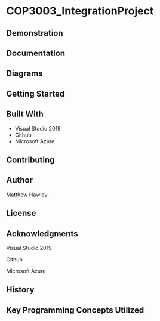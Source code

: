 # COP3003_IntegrationProject


## Demonstration


## Documentation


## Diagrams


## Getting Started


## Built With
* Visual Studio 2019
* Github
* Microsoft Azure

## Contributing


## Author
Matthew Hawley

## License


## Acknowledgments
Visual Studio 2019

Github

Microsoft Azure

## History


## Key Programming Concepts Utilized
